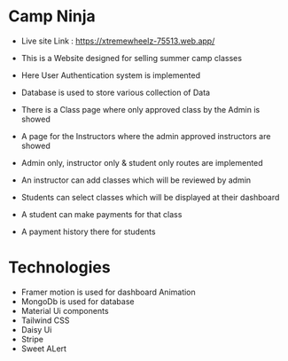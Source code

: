 # Camp Ninja
* Live site Link : https://xtremewheelz-75513.web.app/

* This is a Website designed for selling summer camp classes
* Here User Authentication system is implemented
* Database is used to store various collection of Data
* There is a Class page where only approved class by the Admin is showed
* A page for the Instructors where the admin approved instructors are showed
* Admin only, instructor only & student only routes are implemented
* An instructor can add classes which will be reviewed by admin 
* Students can select classes which will be displayed at their dashboard
* A student can make payments for that class
* A payment history there for students
# Technologies
* Framer motion is used for dashboard Animation
* MongoDb is used for database
* Material Ui components
* Tailwind CSS
* Daisy Ui
* Stripe
* Sweet ALert
